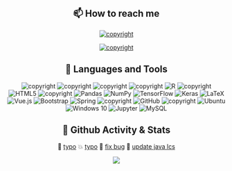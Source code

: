 <!-- 

Here are some ideas to get you started:

- 🔭 I’m currently working on ...
- 🌱 I’m currently learning ...
- 👯 I’m looking to collaborate on ...
- 🤔 I’m looking for help with ...
- 💬 Ask me about ...
- 📫 How to reach me: ...
- 😄 Pronouns: ...
- ⚡ Fun fact: ...
 -->

<div align="center">

## 📫 How to reach me

<a href="mailto:jiewei314@gmail.com"><img src="https://img.shields.io/badge/email-jiewei314@gmail.com-blueviolet?style=for-the-badge&logo=google&color=fd79a8" alt="copyright"/></a>

<a href="https://weijiew.com"><img src="https://img.shields.io/badge/blog-weijiew.com-blueviolet?style=for-the-badge&logo=vercel&color=6c5ce7" alt="copyright"/></a>

## 🔨 Languages and Tools 
<a>
        <img src="https://img.shields.io/badge/java-%23ED8B00.svg?&style=for-the-badge&logo=java&logoColor=white" alt="copyright"/>
        <img src="https://img.shields.io/badge/python-%233776AB.svg?&style=for-the-badge&logo=python&logoColor=white" alt="copyright"/>
        <img src="https://img.shields.io/badge/c++-%2300599C.svg?&style=for-the-badge&logo=c%2b%2b&logoColor=white" alt="copyright"/>
        <img src="https://img.shields.io/badge/C-%23A8B9CC.svg?&style=for-the-badge&logo=c&logoColor=black" alt="copyright"/>
        <img alt="R" src="https://img.shields.io/badge/r-%23276DC3.svg?&style=for-the-badge&logo=r&logoColor=white"/>
        <img src="https://img.shields.io/badge/javascript-%23F7DF1E.svg?&style=for-the-badge&logo=javascript&logoColor=black&labelColor=f7df1e" alt="copyright"/>
        <img alt="HTML5" src="https://img.shields.io/badge/html5%20-%23E34F26.svg?&style=for-the-badge&logo=html5&logoColor=white"/>
        <img src="https://img.shields.io/badge/markdown-%23000000.svg?&style=for-the-badge&logo=markdown&logoColor=white" alt="copyright"/>
        <img alt="Pandas" src="https://img.shields.io/badge/pandas%20-%23150458.svg?&style=for-the-badge&logo=pandas&logoColor=white" />
        <img alt="NumPy" src="https://img.shields.io/badge/numpy%20-%23013243.svg?&style=for-the-badge&logo=numpy&logoColor=white" />
        <img alt="TensorFlow" src="https://img.shields.io/badge/TensorFlow%20-%23FF6F00.svg?&style=for-the-badge&logo=TensorFlow&logoColor=white" />
        <img alt="Keras" src="https://img.shields.io/badge/Keras%20-%23D00000.svg?&style=for-the-badge&logo=Keras&logoColor=white"/>
        <img alt="LaTeX" src="https://img.shields.io/badge/latex%20-%23008080.svg?&style=for-the-badge&logo=latex&logoColor=white"/>
        <img alt="Vue.js" src="https://img.shields.io/badge/vuejs%20-%2335495e.svg?&style=for-the-badge&logo=vue.js&logoColor=%234FC08D"/>
        <img alt="Bootstrap" src="https://img.shields.io/badge/bootstrap%20-%23563D7C.svg?&style=for-the-badge&logo=bootstrap&logoColor=white"/>
        <img alt="Spring" src="https://img.shields.io/badge/spring%20-%236DB33F.svg?&style=for-the-badge&logo=spring&logoColor=white"/>
        <img src="https://img.shields.io/badge/git-%23f05032.svg?&style=for-the-badge&logo=git&logoColor=white" alt="copyright"/>
        <img alt="GitHub" src="https://img.shields.io/badge/github%20-%23121011.svg?&style=for-the-badge&logo=github&logoColor=white"/>
        <img src="https://img.shields.io/badge/Visual%20Studio%20Code-%23007ACC.svg?&style=for-the-badge&logo=visual-studio-code&logoColor=white" alt="copyright"/>
        <img alt="Ubuntu" src="https://img.shields.io/badge/Ubuntu-E95420?style=for-the-badge&logo=ubuntu&logoColor=white" />
        <img alt="Windows 10" src="https://img.shields.io/badge/Windows-0078D6?style=for-the-badge&logo=windows&logoColor=white" />
        <img alt="Jupyter" src="https://img.shields.io/badge/Jupyter%20-%23F37626.svg?&style=for-the-badge&logo=Jupyter&logoColor=white" />
        <img alt="MySQL" src="https://img.shields.io/badge/mysql%20-%23F00000.svg?&style=for-the-badge&logo=mysql&logoColor=white"/>

</a>


## 🎨 Github Activity & Stats

 🚗 [typo](https://github.com/heibaiying/BigData-Notes/commit/78397d938c3ce1c3613a25e9febece0988aa0e3a)
 💥 [typo](https://github.com/missing-semester-cn/missing-semester-cn.github.io/commit/752dad74cd816a5e6df088fff7b76df9d2f383bf)
 🍳 [fix bug](https://github.com/moranzcw/Computer-Networking-A-Top-Down-Approach-NOTES/commit/74febe3c3bbc81e23786a664639b347f3c985f55)
 🥞 [update java lcs](https://github.com/labuladong/fucking-algorithm/commit/0c57a909e3aeb90bdfc4b51f203196cb00f36f71) 

![](https://github-readme-stats.vercel.app/api?username=weijiew)

</div>
